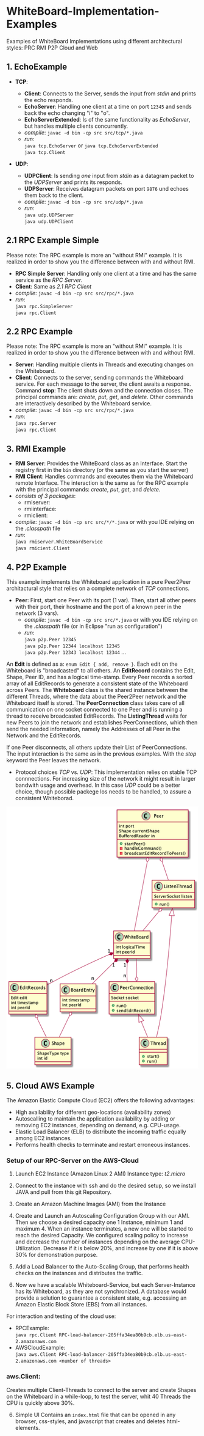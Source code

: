 # WhiteBoard-Implementation-Examples
Examples of WhiteBoard Implementations using different architectural styles: PRC RMI P2P Cloud and Web

## 1. EchoExample
* **TCP**: 
    + **Client**: Connects to the Server, sends the input from *stdin* and prints the echo responds.
    + **EchoServer**: Handling one client at a time on port `12345` and sends back the echo changing "i" to "o".
    + **EchoServerExtended**: Is of the same functionality as *EchoServer*, but handles multiple clients concurrently. 
    + *compile*: `javac -d bin -cp src src/tcp/*.java`
    + *run*:        
        `java tcp.EchoServer` or `java tcp.EchoServerExtended`      
        `java tcp.Client`   
    
* **UDP**: 
  + **UDPClient**: Is sending *one* input from *stdin* as a datagram packet to the *UDPServer* and prints its responds.
  + **UDPServer**: Receives datagram packets on port `9876` und echoes them back to the client. 
  + *compile*: `javac -d bin -cp src src/udp/*.java`
  + *run*:  
    `java udp.UDPServer`      
    `java udp.UDPClient`    

## 2.1 RPC Example Simple

Please note: The RPC example is more an "without RMI" example. It is realized in order to show you the difference between with and without RMI.

* **RPC Simple Server**: Handling only one client at a time and has the same service as the *RPC Server*.
* **Client**: Same as *2.1 RPC Client*
* *compile*: `javac -d bin -cp src src/rpc/*.java`
* *run*:     
    `java rpc.SimpleServer`     
    `java rpc.Client` 

## 2.2 RPC Example

Please note: The RPC example is more an "without RMI" example. It is realized in order to show you the difference between with and without RMI.

* **Server**: Handling multiple clients in Threads and executing changes on the Whiteboard. 
* **Client**: Connects to the server, sending commands the Whiteboard service. For each message to the server, the client awaits a response.
Command **stop**: The client shuts down and the connection closes. 
The principal commands are: *create*, *put*, *get*, and *delete*. 
Other commands are interactively described by the Whiteboard service.
* *compile*: `javac -d bin -cp src src/rpc/*.java`
* *run*:        
    `java rpc.Server`       
    `java rpc.Client`        

## 3. RMI Example 
* **RMI Server**: Provides the WhiteBoard class as an Interface.
Start the registry first in the `bin` directory (or the same as you start the server)
* **RMI Client**: Handles commands and executes them via the Whiteboard remote Interface. The interaction is the same as for the RPC example with the principal commands: *create*, *put*, *get*, and *delete*. 
* *consists of 3 packages*: 
  + rmiserver: 
  + rmiinterface: 
  + rmiclient:
* *compile*: `javac -d bin -cp src src/*/*.java` or with you IDE relying on the *.classpath* file
* *run*:        
    `java rmiserver.WhiteBoardService`    
    `java rmicient.Client`      
  
## 4. P2P Example
This example implements the Whiteboard application in a pure Peer2Peer architactural style that relies on a complete network of *TCP* connections. 

* **Peer**: First, start one Peer with its port (1 var). Then, start all other peers with their port, their hostname and the port of a known peer in the network (3 vars). 
    * *compile*: `javac -d bin -cp src src/*.java` or with you IDE relying on the *.classpath* file (or in Eclipse "run as configuration")
    * *run*:        
    `java p2p.Peer 12345`    
    `java p2p.Peer 12344 localhost 12345`   
    `java p2p.Peer 12343 localhost 12344` ...

An **Edit** is defined as a: `enum Edit { add, remove }`. Each edit on the Whiteboard is "broadcasted" to all others.
An **EditRecord** contains the Edit, Shape, Peer ID, and has a logical time-stamp. Every Peer records a sorted array of all EditRecords to generate a consistent state of the Whiteboard across Peers. 
The **Whiteboard** class is the shared instance between the different Threads, where the data about the Peer2Peer network and the Whiteboard itself is stored. 
The **PeerConnection** class takes care of all communication on one socket connected to one Peer and is running a thread to receive broadcasted EditRecords. 
The **ListingThread** waits for new Peers to join the network and establishes PeerConnections, which then send the needed information, namely the Addresses of all Peer in the Network and the EditRecords. 

If one Peer disconnects, all others update their List of PeerConnections. The input interaction is the same as in the previous examples. With the *stop* keyword the Peer leaves the network. 

* Protocol choices *TCP* vs. *UDP*: This implementation relies on stable TCP connnections. For increasing size of the network it might result in larger bandwith usage and overhead. In this case *UDP* could be a better choice, though possible packege los needs to be handled, to assure a consistent Whiteborad.

![uml class diagram](out/P2PExample/peer-class-diagram/Peer.png)

## 5. Cloud AWS Example
The Amazon Elastic Compute Cloud (EC2) offers the following advantages:
+ High availability for different geo-locations (availability zones)
+ Autoscalling to maintain the application availability by adding or removing EC2 instances, depending on demand, e.g. CPU-usage.
+ Elastic Load Balancer (ELB) to distribute the incoming traffic equally among EC2 instances. 
+ Performs health checks to terminate and restart erroneous instances. 

### Setup of our RPC-Server on the AWS-Cloud
1. Launch EC2 Instance (Amazon Linux 2 AMI) Instance type: *t2.micro*
2. Connect to the instance with ssh and do the desired setup, so we install JAVA and pull from this git Repository.
3. Create an Amazon Machine Images (AMI) from the Instance
4. Create and Launch an Autoscaling Configuration Group with our AMI. Then we choose a desired capacity one 1 Instance, minimum 1 and maximum 4. When an instance terminates, a new one will be started to reach the desired Capacity. We configured scaling policy to increase and decrease the number of instances depending on the average CPU-Utilization. Decrease if it is below 20%, and increase by one if it is above 30% for demonstration purpose. 
5. Add a Load Balancer to the Auto-Scaling Group, that performs health checks on the instances and distributes the traffic.

6. Now we have a scalable Whiteboard-Service, but each Server-Instance has its Whiteboard, as they are not synchronized. A database would provide a solution to guarantee a consistent state, e.g. accessing an Amazon Elastic Block Store (EBS) from all instances.

For interaction and testing of the cloud use:
+ RPCExample:   
    `java rpc.Client RPC-load-balancer-205ffa34ea80b9cb.elb.us-east-2.amazonaws.com`   
+ AWSCloudExample:      
    `java aws.Client RPC-load-balancer-205ffa34ea80b9cb.elb.us-east-2.amazonaws.com <number of threads>` 

### aws.Client:
Creates multiple Client-Threads to connect to the server and create Shapes on the Whiteboard in a while-loop, to test the server, whit 40 Threads the CPU is quickly above 30%. 

6. Simple UI
Contains an `index.html` file that can be opened in any browser, css-styles, and javascript that creates and deletes html-elements. 
